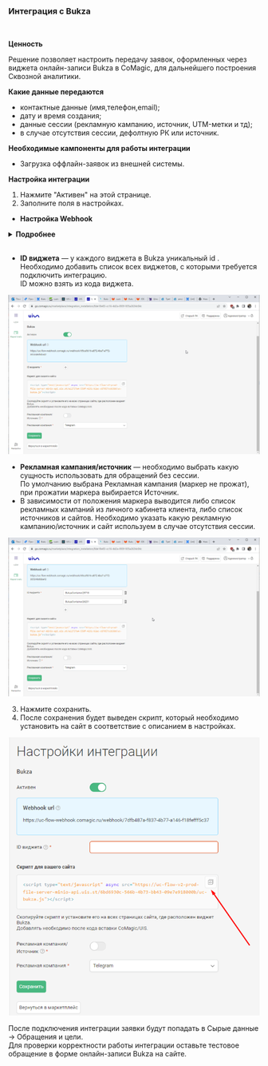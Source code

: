 ### Интеграция с Bukza
<br />

**Ценность**<br />  

Решение позволяет настроить передачу заявок, оформленных через виджета онлайн-записи Bukza в CoMagic, для дальнейшего построения Сквозной аналитики.<br />

 **Какие данные передаются**    
- контактные данные (имя,телефон,email);
- дату и время создания;
- данные сессии (рекламную кампанию, источник, UTM-метки и тд);
- в случае отсутствия сессии, дефолтную РК или источник.  <br />

**Необходимые кампоненты для работы интеграции**  
- Загрузка оффлайн-заявок из внешней системы. <br />


**Настройка интеграции**  
1. Нажмите "Активен" на этой странице.
2. Заполните поля в настройках. <br />

- **Настройка Webhook** <br />

<details>
 <summary style="font-weight:bold;"> Подробнее </summary>  <br />

- Шаблоны и интеграции → Веб-запросы → Создать веб-запрос
  - указываем название;
  - в URL указываем Webhook url из настроек интеграции;
  - проставляем галочку POST запрос и в тело добавляем следующий json;  <br />
  
    <Alert backgroundColor="#c3e8d7">
     
     {  
     "date_time": "[bukza_created_date]",  
     "name": "[bukza_full_name]",  
     "phone": "[bukza_phone]",  
     "email": "[bukza_email]",  
     "message": "Номер заказа: [bukza_order_id]; Код бронирования: [bukza_code]",  
     "visitor_session_id": "[bukza_n2]"  
     } 
     
    </Alert>   
    <br />

   - сохраняем.
    
   <br />

- Триггеры → Добавить задачу 
  - добавляем действие "Отправить веб-запрос" и выбираем созданный ранее веб-запрос;
  - "если в заказе несколько бронирований?" выбираем Выполнить для каждого;
  - сохраняем. 

![image](bukza_hook.gif)
 
</details>  

<br />

- **ID виджета** — у каждого виджета в Bukza уникальный id . Необходимо добавить список всех виджетов, с которыми требуется подключить интеграцию.   
ID можно взять из кода виджета. 

![image](bukza_widgets.gif)
<br />

- **Рекламная кампания/источник** — необходимо выбрать какую сущность использовать для обращений без сессии.  
По умолчанию выбрана Рекламная кампания (маркер не прожат), при прожатии маркера выбирается Источник.  
- В зависимости от положения маркера выводится либо список рекламных кампаний из личного кабинета клиента, либо список источников и сайтов. Необходимо указать какую рекламную кампанию/источник и сайт используем в случае отсутствия сессии.

![image](bukza_PK.gif)
<br /> 

3. Нажмите сохранить.
4. После сохранения будет выведен скрипт, который необходимо установить на сайт в соответствие с описанием в настройках.

![image](bukza2.png)
<br />

После подключения интеграции заявки будут попадать в  Сырые данные -> Обращения и цели. <br /> 
Для проверки корректности работы интеграции оставьте тестовое обращение в форме онлайн-записи Bukza на сайте.<br />
